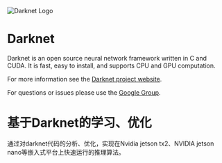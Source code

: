 ![Darknet Logo](http://pjreddie.com/media/files/darknet-black-small.png)

# Darknet #
Darknet is an open source neural network framework written in C and CUDA. It is fast, easy to install, and supports CPU and GPU computation.

For more information see the [Darknet project website](http://pjreddie.com/darknet).

For questions or issues please use the [Google Group](https://groups.google.com/forum/#!forum/darknet).

# 基于Darknet的学习、优化 #
通过对darknet代码的分析、优化，实现在Nvidia jetson tx2、NVIDIA jetson nano等嵌入式平台上快速运行的推理算法。
